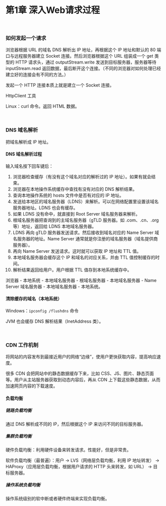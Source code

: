 # 第1章 深入Web请求过程

​    

### 如何发起一个请求

浏览器根据 URL 的域名 DNS 解析出 IP 地址，再根据这个 IP 地址和默认的 80 端口与远程服务器建立 Socket 连接。然后浏览器根据这个 URL 组装成一个 get 类型的 HTTP 请求头，通过 outputStream.write 发送到目标服务器，服务器等待 inputStream.read 返回数据，最后断开这个连接。（不同的浏览器对如何处理已经建立好的连接会有不同的方法。）

发起一个 HTTP 连接本质上就是建立一个 Socket 连接。

HttpClient 工具

Linux：curl 命令。返回 HTML 数据。

​    

### DNS 域名解析

把域名解析成 IP 地址。

#### DNS 域名解析过程

输入域名按下回车键后：

1. 浏览器检查缓存（有没有这个域名对应的解析过的 IP 地址）。如果有就会结束。
2. 浏览器在本地操作系统缓存中查找有没有对应的 DNS 解析结果。
3. 查询本地操作系统的 hosts 文件中是否有对应的 IP 地址。
4. 发送给本地区的域名服务器（LDNS）来解析。可以在网络配置里设置该域名服务器地址。LDNS 也会有缓存。
5. 如果 LDNS 没有命中，就直接到 Root Server 域名服务器来解析。
6. 根域名服务器把查询到的主域名服务器（gTLD 服务器。如 .com、.cn、.org 等）地址，返回给 LDNS 本地域名服务器。
7. LDNS 再向 gTLD 服务器发送请求。然后接收到域名对应的 Name Server 域名服务器的地址。Name Server 通常就是你注册的域名服务器（域名提供商服务器）。
8. 再向 Name Server 发送请求。这时就可以获取 IP 地址和 TTL 值。
9. 本地域名服务器会缓存这个 IP 和域名的对应关系，并由 TTL 值控制缓存的时间。
10. 解析结果返回给用户。用户根据 TTL 值存到本地系统缓存中。

浏览器 - 本地系统 - 本地域名服务器 - 根域名服务器 - 本地域名服务器 - Name Server 域名服务器 - 本地域名服务器 - 本地系统。

#### 清除缓存的域名（本地系统）

Windows：`ipconfig /flushdns` 命令

JVM 也会缓存 DNS 解析结果（InetAddress 类）。

​    

### CDN 工作机制

将网站的内容发布到最接近用户的网络“边缘”，使用户更快获取内容，提高响应速度。

很多 CDN 会把网站中的静态数据缓存下来，比如 CSS、JS、图片、静态页面等。用户从主站服务器获取到动态内容后，再从 CDN 上下载这些静态数据，从而加速网页内容的下载速度。

#### 负载均衡

##### 链路负载均衡

通过 DNS 解析成不同的 IP，然后根据这个 IP 来访问不同的目标服务器。

##### 集群负载均衡

硬件负载均衡：利用硬件设备来转发请求。性能好，但是非常贵。

软件负载均衡（最普遍）：用户 -> LVS（网络层负载均衡，利用 IP 地址转发） -> HAProxy（应用层负载均衡，根据用户请求的 HTTP 头来转发，如 URL） -> 目标服务器。 

##### 操作系统负载均衡

操作系统级别的软中断或者硬件终端来实现负载均衡。